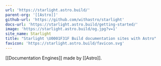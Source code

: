 ```yaml
---
url: 'https://starlight.astro.build/'
parent-org: '[[Astro]]'
github-url: 'https://github.com/withastro/starlight'
docs-url: 'https://starlight.astro.build/getting-started/'
image: 'https://starlight.astro.build/og.jpg?v=1'
site_name: Starlight
title: "Starlight \U0001F31F Build documentation sites with Astro"
favicon: 'https://starlight.astro.build/favicon.svg'
---
```

[[Documentation Engines]]
made by [[Astro]].
